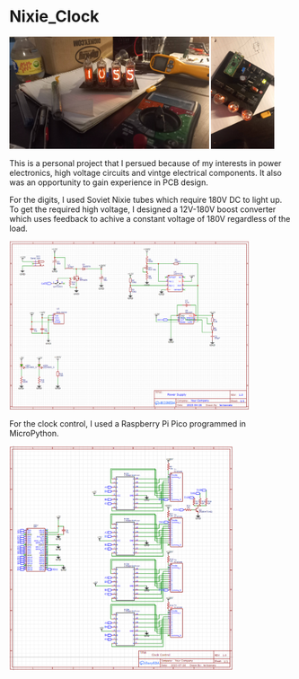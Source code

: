# Nixie_Clock  

<img src="./images/nixie clock.jpg" height="200"  />
<img src="./images/nixie board.jpg" height="200"  />
  
This is a personal project that I persued because of my interests in power electronics, high voltage circuits and vintge electrical components. It also was an opportunity to gain experience in PCB design.

For the digits, I used Soviet Nixie tubes which require 180V DC to light up.  
To get the required high voltage, I designed a 12V-180V boost converter which uses feedback to achive a constant voltage of 180V regardless of the load.

<img src="./images/Picture4.png" height="300"  />

For the clock control, I used a Raspberry Pi Pico programmed in MicroPython.  

<img src="./images/Picture5.png" height="400"  />
